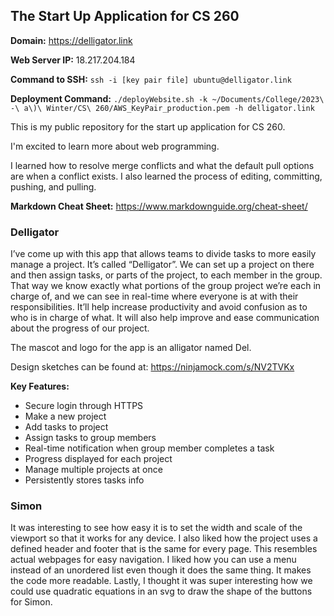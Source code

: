 ## The Start Up Application for CS 260

**Domain:**
https://delligator.link

**Web Server IP:**
18.217.204.184

**Command to SSH:**
`ssh -i [key pair file] ubuntu@delligator.link`

**Deployment Command:**
`./deployWebsite.sh -k ~/Documents/College/2023\ -\ a\)\ Winter/CS\ 260/AWS_KeyPair_production.pem -h delligator.link`

This is my public repository for the start up application for CS 260.

I'm excited to learn more about web programming.

I learned how to resolve merge conflicts and what the default pull options are when a conflict exists. I also learned the process of editing, committing, pushing, and pulling. 

**Markdown Cheat Sheet:**
https://www.markdownguide.org/cheat-sheet/

### Delligator

I’ve come up with this app that allows teams to divide tasks to more easily manage a project. It’s called “Delligator”. We can set up a project on there and then assign tasks, or parts of the project, to each member in the group. That way we know exactly what portions of the group project we’re each in charge of, and we can see in real-time where everyone is at with their responsibilities. It’ll help increase productivity and avoid confusion as to who is in charge of what. It will also help improve and ease communication about the progress of our project.

The mascot and logo for the app is an alligator named Del.

Design sketches can be found at: https://ninjamock.com/s/NV2TVKx

**Key Features:**
- Secure login through HTTPS
- Make a new project
- Add tasks to project
- Assign tasks to group members
- Real-time notification when group member completes a task
- Progress displayed for each project
- Manage multiple projects at once
- Persistently stores tasks info

### Simon

It was interesting to see how easy it is to set the width and scale of the viewport so that it works for any device. I also
liked how the project uses a defined header and footer that is the same for every page. This resembles actual webpages for
easy navigation. I liked how you can use a menu instead of an unordered list even though it does the same thing. It makes
the code more readable. Lastly, I thought it was super interesting how we could use quadratic equations in an svg to draw
the shape of the buttons for Simon.